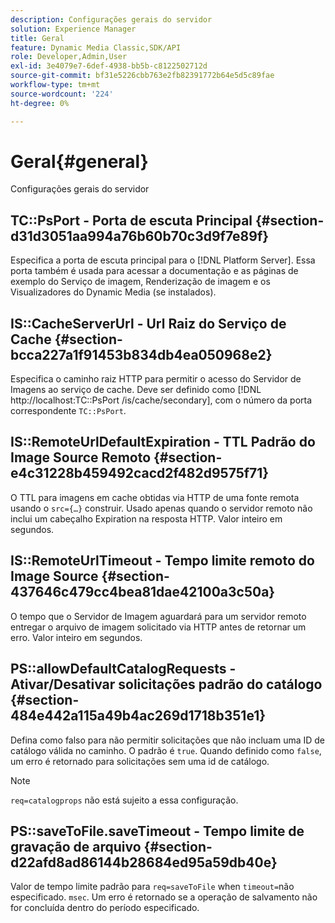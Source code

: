 ```yaml
---
description: Configurações gerais do servidor
solution: Experience Manager
title: Geral
feature: Dynamic Media Classic,SDK/API
role: Developer,Admin,User
exl-id: 3e4079e7-6def-4938-bb5b-c8122502712d
source-git-commit: bf31e5226cbb763e2fb82391772b64e5d5c89fae
workflow-type: tm+mt
source-wordcount: '224'
ht-degree: 0%

---
```


# Geral{#general}

Configurações gerais do servidor

## TC::PsPort - Porta de escuta Principal {#section-d31d3051aa994a76b60b70c3d9f7e89f}

Especifica a porta de escuta principal para o [!DNL Platform Server]. Essa porta também é usada para acessar a documentação e as páginas de exemplo do Serviço de imagem, Renderização de imagem e os Visualizadores do Dynamic Media (se instalados).

## IS::CacheServerUrl - Url Raiz do Serviço de Cache {#section-bcca227a1f91453b834db4ea050968e2}

Especifica o caminho raiz HTTP para permitir o acesso do Servidor de Imagens ao serviço de cache. Deve ser definido como [!DNL http://localhost:TC::PsPort /is/cache/secondary], com o número da porta correspondente `TC::PsPort`.

## IS::RemoteUrlDefaultExpiration - TTL Padrão do Image Source Remoto {#section-e4c31228b459492cacd2f482d9575f71}

O TTL para imagens em cache obtidas via HTTP de uma fonte remota usando o `src={…}` construir. Usado apenas quando o servidor remoto não inclui um cabeçalho Expiration na resposta HTTP. Valor inteiro em segundos.

## IS::RemoteUrlTimeout - Tempo limite remoto do Image Source {#section-437646c479cc4bea81dae42100a3c50a}

O tempo que o Servidor de Imagem aguardará para um servidor remoto entregar o arquivo de imagem solicitado via HTTP antes de retornar um erro. Valor inteiro em segundos.

## PS::allowDefaultCatalogRequests - Ativar/Desativar solicitações padrão do catálogo {#section-484e442a115a49b4ac269d1718b351e1}

Defina como falso para não permitir solicitações que não incluam uma ID de catálogo válida no caminho. O padrão é `true`. Quando definido como `false`, um erro é retornado para solicitações sem uma id de catálogo.

>[!NOTE]
>
>`req=catalogprops` não está sujeito a essa configuração.

## PS::saveToFile.saveTimeout - Tempo limite de gravação de arquivo {#section-d22afd8ad86144b28684ed95a59db40e}

Valor de tempo limite padrão para `req=saveToFile` when `timeout=`não especificado. `msec`. Um erro é retornado se a operação de salvamento não for concluída dentro do período especificado.
